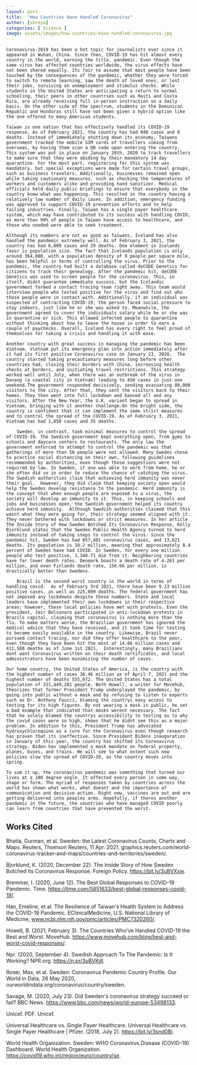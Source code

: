 ```yaml
---
layout: post
title:  "How Countries Have Handled Coronavirus"
author: [shreya]
categories: [ Science ]
image: assets/images/how-countries-have-handled-coronavirus.jpg
---
```


	Coronavirus-2019 has been a hot topic for journalists ever since it appeared in Wuhan, China. Since then, COVID-19 has hit almost every country in the world, earning the title, pandemic. Even though the same virus has affected countries worldwide, the virus effects have not been shared equally. Its fair to assume that most people have been touched by the consequences of the pandemic, whether they were forced to switch to remote learning, saw the death of loved ones, or lost their jobs, surviving on unemployment and stimulus checks. While students in the United States are anticipating a return to normal schooling, their peers in other countries such as Haiti and Costa Rica, are already receiving full in-person instruction on a daily basis. On the other side of the spectrum, students in the Dominican Republic and Honduras still have not been given a hybrid option like the one offered to many American students. 

	Taiwan is one nation that has effectively handled its COVID-19 response. As of February 2021, the country has had 940 cases and 9 deaths. Instead of immediately shutting down its economy, Taiwans government tracked the mobile SIM cards of travellers coming from overseas, by having them scan a QR code upon entering the country. This system was put in place on January 20th, 2020 to track travellers to make sure that they were abiding by their mandatory 14 day quarantine. For the most part, registering for this system was mandatory, but special exceptions were made for certain travel groups, such as business travelers. Additionally, businesses remained open while taking cautionary measures, such as checking the temperatures of workers and customers alike and providing hand sanitizer. Medical officials held daily public briefings to ensure that everybody in the country knew what was happening. This resulted in the country having a relatively low number of daily cases. In addition, emergency funding was approved to support COVID-19 prevention efforts and to help failing industries. Finally, Taiwan has a single payer healthcare system, which may have contributed to its success with handling COVID, as more than 99% of people in Taiwan have access to healthcare, and those who needed were able to seek treatment. 

	Although its numbers are not as good as Taiwans, Iceland has also handled the pandemic extremely well. As of February 3, 2021, the country has had 6,009 cases and 29 deaths. One element in Icelands favor is population size. The fact that Icelands population is only around 364,000, with a population density of 9 people per square mile, has been helpful in terms of controlling the virus. Prior to the pandemic, the country had built a database called deCODE Genetics for citizens to track their genealogy. After the pandemic hit, deCODE Genetics was used to screen people for the coronavirus. This, in itself, didnt guarantee immediate success, but the Icelandic government formed a contact tracing team right away. This team would interview people who tested positive for the virus and find out who those people were in contact with. Additionally, if an individual was suspected of contracting COVID-19, the person faced social pressure to stay indoors, just like he or she was asked to. Meanwhile, the government agreed to cover the individuals salary while he or she was in quarantine or sick. This allowed infected people to quarantine without thinking about how to leave the house in order to earn a couple of paychecks. Overall, Iceland has every right to feel proud of themselves for taking a crisis and handling it with ease. 

	Another country with great success in managing the pandemic has been Vietnam. Vietnam put its emergency plan into action immediately after it had its first positive Coronavirus case on January 23, 2020.  The country started taking precautionary measures long before other countries had, closing their borders with China, increasing health checks at borders, and initiating travel restrictions. This strategy worked well until July, when there was an outbreak of the virus in Danang (a coastal city in Vietnam) leading to 450 cases in just one weekend.The government responded decisively, sending evacuating 80,000 visitors to the city. After that, they sent the visitors back to their homes. They then went into full lockdown and banned all and any visitors. After the New Year, the U.K. variant began to spread in Vietnam, bringing with it another challenge.On the bright side, the country is confident that it can implement the same strict measures and to control the spread of the COVID-19. As of February 3, 2021, Vietnam has had 1,850 cases and 35 deaths. 

	 	Sweden, in contrast, took minimal measures to control the spread of COVID-19. The Swedish government kept everything open, from gyms to schools and daycare centers to restaurants. The only law the government enforced to attempt to control the pandemic was that gatherings of more than 50 people were not allowed. Many Swedes chose to practice social distancing on their own, following guidelines recommended by authorities, even though those suggestions were not required by law. In Sweden, if one was able to work from home, he or she often did so in order to reduce the chance of catching the virus. The Swedish authorities claim that achieving herd immunity was never their goal.  However, they did claim that keeping society open would help the Swedes develop resistance to the pandemic. Herd immunity is the concept that when enough people are exposed to a virus, the society will develop an immunity to it. Thus, in keeping schools and jobs and businesses open, the Swedish government helped its country achieve herd immunity.  Although Swedish authorities claimed that this wasnt what they were going for, their strategy seemed aligned with it. They never bothered with lockdowns or strict measures. In her article The Inside Story of How Sweden Botched Its Coronavirus Response, Kelly Bjorklund states that the Sweden Public Health Agency turned to herd immunity instead of taking steps to control the virus. Since the pandemic hit, Sweden has had 857,401 coronavirus cases, and 13,621 deaths. Its population is 10.2 million, meaning that approximately 8.4 percent of Swedes have had COVID. In Sweden, for every one million people who test positive, 1,348.71 die from it. Neighboring countries have far lower death rates. Denmark boasts a death rate of 4.261 per million, and even Finlands death rate, 156.66 per million, is drastically better than Swedens. 

		Brazil is the second worst country in the world in terms of handling covid.  As of February 3rd 2021, there have been 9.23 million positive cases, as well as 225,099 deaths. The federal government has not imposed any lockdowns despite these numbers. State and local leaders have implemented their own lockdowns in their respective areas; however, these local policies have met with protests. Even the president, Jair Bolsonaro participated in anti-lockdown protests in Brazils capital, claiming that coronavirus is nothing more than the flu. To make matters worse, the Brazilian government has ignored the medical advice that they have received, and it took time for testing to become easily available in the country. Likewise, Brazil never pursued contact tracing, nor did they offer healthcare to the poor, even though they have been hit the most at 14.86 million cases and 411,588 deaths as of June 1st 2021.  Interestingly, many Brazilians dont want Coronavirus written on their death certificates, and local administrators have been minimizing the number of cases. 

	Our home country, the United States of America, is the country with the highest number of cases 30.46 million as of April 7, 2021 and the highest number of deaths 555,072. The United States has a total population of 331,449,281 people. Beth Howell, a writer for Movehub, theorizes that former President Trump underplayed the pandemic, by going into public without a mask and by refusing to listen to experts such as Dr. Anthony Faucci, blaming the countrys easy access to testing for its high figures. By not wearing a mask in public, he set a bad example that indicated that masks werent necessary. The fact that he solely blamed the countrys accessibility to testing as to why the covid cases were so high, shows that he didnt see this as a major problem. In addition to this, President Trump has advocated hydroxychloroquine as a cure for the Coronavirus even though research has proven that its ineffective. Since President Bidens inauguration in January of this year, the country has shifted its Coronavirus strategy. Biden has implemented a mask mandate on federal property, planes, buses, and trains. We will see to what extent such new policies slow the spread of COVID-19, as the country moves into spring.

	To sum it up, the coronavirus pandemic was something that turned our lives at a 180 degree angle. It affected every person in some way, shape or form. The myriad of responses taken by countries across the world has shown what works, what doesnt and the importance of communication and decisive action. Right now, vaccines are out and are getting delivered into peoples arms. Hopefully, if theres another pandemic in the future, the countries who have managed COVID poorly can learn from countries that have prevented the worst. 

## Works Cited

Bhatia, Gurman, et al. Sweden: the Latest Coronavirus Counts, Charts and Maps. Reuters, Thomson Reuters, 11 Apr. 2021, graphics.reuters.com/world-coronavirus-tracker-and-maps/countries-and-territories/sweden/.

Bjorklund, K. (2020, December 22). The Inside Story of How Sweden Botched Its Coronavirus Response. Foreign Policy. https://bit.ly/3uBVXxw. 

Bremmer, I. (2020, June 12). The Best Global Responses to COVID-19 Pandemic. Time. https://time.com/5851633/best-global-responses-covid-19/. 

Han, Emeline, et al. The Resilience of Taiwan's Health System to Address the COVID-19 Pandemic. EClinicalMedicine, U.S. National Library of Medicine, www.ncbi.nlm.nih.gov/pmc/articles/PMC7320260/. 

Howell, B. (2021, February 3). The Countries Who've Handled COVID-19 the Best and Worst. MoveHub. https://www.movehub.com/blog/best-and-worst-covid-responses/. 

Npr. (2020, September 4). Swedish Approach To The Pandemic: Is It Working? NPR.org. https://n.pr/3uBVKdI. 

Roser, Max, et al. Sweden: Coronavirus Pandemic Country Profile. Our World in Data, 26 May 2020, ourworldindata.org/coronavirus/country/sweden. 

Savage, M. (2020, July 23). Did Sweden's coronavirus strategy succeed or fail? BBC News. https://www.bbc.com/news/world-europe-53498133. 

Unicef. PDF. Unicef. 

Universal Healthcare vs. Single Payer Healthcare. Universal Healthcare vs. Single Payer Healthcare | Pfizer. (2018, July 2). https://bit.ly/3snd0Bi. 

World Health Organization. Sweden: WHO Coronavirus Disease (COVID-19) Dashboard. World Health Organization. https://covid19.who.int/region/euro/country/se. 


